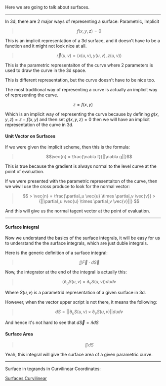 Here we are going to talk about surfaces. 

---

In 3d, there are 2 major ways of representing a surface: Parametric, Implicit 

> $$f(x, y, z) = 0$$

This is an implicit representation of a 3d surface, and it doesn't have to be a function and it might not look nice at all. 

> $$\vec{r}(u, v) = (x(u, v), y(u, v), z(u, v))$$

This is the parametric representaiton of the curve where 2 parameters is used to draw the curve in the 3d space. 

This is different representation, but the curve doesn't have to be nice too. 

The most traditional way of representing a curve is actually an implicit way of representing the curve. 

$$z = f(x, y)$$ 

Which is an implicit way of representing the curve because by defining $g(x, y, z) = z - f(x,y)$ and then set $g(x, y, z) = 0$ then we will have an implicit representation of the curve in 3d. 

#### Unit Vector on Surfaces 

If we were given the implicit scheme, then this is the formula: 

> $$\vec{n} = \frac{\nabla f}{||\nabla g||}$$

This is true because the gradient is always normal to the level curve at the point of evaluation. 

If we were presented with the parametric representaiton of the curve, then we wiwll use the cross produce to look for the normal vector: 

> $$
	> \vec{n} = \frac{\partial_u \vec{u} \times \partial_v \vec{v}}
	>{||\partial_u \vec{u} \times \partial_v \vec{v}||}
> $$

And this will give us the normal tagent vector at the point of evaluation. 

---

#### Surface Integral

Now we understand the basics of the surface integrals, it will be easy for us to understand the the surface integrals, which are just duble integrals. 

Here is the generic definition of a surface integral: 

> $$\iint \vec{F}\cdot d\vec{S}$$

Now, the integrator at the end of the integral is actually this: 

> $$\left( \partial_u S(u, v) \times \partial_v S(u, v)\right) dudv$$

Where $S(u, v)$ is a parametrid representation of a given surface in 3d. 

 However, when the vector upper script is not there, it means the following: 
 
 > $$dS = ||\partial_u S(u, v) \times \partial_v S(u,v)||dudv$$

And hence it's not hard to see that $d\vec{S} = \hat{n}dS$

#### Surface Area

> $$\iint dS$$

Yeah, this integral will give the surface area of a given parametric curve. 

--- 

Surface in tegrands in Curvilinear Coordinates: 

[Surfaces Curvilinear](Surfaces%20Curvilinear.md)
